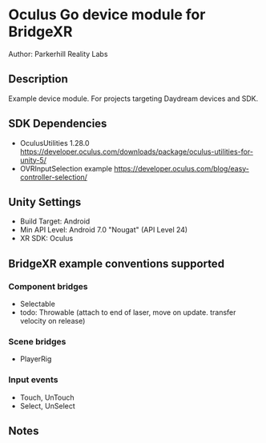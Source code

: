 # Oculus Go device module for BridgeXR


Author: Parkerhill Reality Labs

## Description

Example device module. For projects targeting Daydream devices and SDK. 

## SDK Dependencies

* OculusUtilities 1.28.0 https://developer.oculus.com/downloads/package/oculus-utilities-for-unity-5/
* OVRInputSelection example https://developer.oculus.com/blog/easy-controller-selection/



## Unity Settings

* Build Target: Android
* Min API Level: Android 7.0 "Nougat" (API Level 24)
* XR SDK: Oculus

## BridgeXR example conventions supported

### Component bridges

* Selectable
* todo: Throwable (attach to end of laser, move on update. transfer velocity on release)

### Scene bridges

* PlayerRig

### Input events

* Touch, UnTouch
* Select, UnSelect

## Notes



 